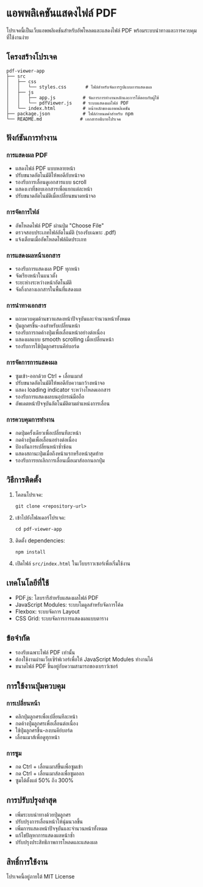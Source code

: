 # แอพพลิเคชันแสดงไฟล์ PDF

โปรเจคนี้เป็นเว็บแอพพลิเคชันสำหรับอัพโหลดและแสดงไฟล์ PDF พร้อมระบบนำทางและการควบคุมที่ใช้งานง่าย

## โครงสร้างโปรเจค

```
pdf-viewer-app
├── src
│   ├── css
│   │   └── styles.css       # ไฟล์สำหรับจัดการรูปแบบการแสดงผล
│   ├── js
│   │   ├── app.js          # จัดการการทำงานหลักและการโต้ตอบกับผู้ใช้
│   │   └── pdfViewer.js    # ระบบแสดงผลไฟล์ PDF
│   └── index.html          # หน้าหลักของแอพพลิเคชัน
├── package.json            # ไฟล์กำหนดค่าสำหรับ npm
└── README.md              # เอกสารอธิบายโปรเจค
```

## ฟังก์ชันการทำงาน

### การแสดงผล PDF
- แสดงไฟล์ PDF แบบหลายหน้า
- ปรับขนาดอัตโนมัติให้พอดีกับหน้าจอ
- รองรับการเลื่อนดูเอกสารแบบ scroll
- แสดงเงาที่ขอบเอกสารเพื่อแยกแต่ละหน้า
- ปรับขนาดอัตโนมัติเมื่อเปลี่ยนขนาดหน้าจอ

### การจัดการไฟล์
- อัพโหลดไฟล์ PDF ผ่านปุ่ม "Choose File"
- ตรวจสอบประเภทไฟล์อัตโนมัติ (รองรับเฉพาะ .pdf)
- แจ้งเตือนเมื่ออัพโหลดไฟล์ผิดประเภท

### การแสดงผลหน้าเอกสาร
- รองรับการแสดงผล PDF ทุกหน้า
- จัดเรียงหน้าในแนวตั้ง
- ระยะห่างระหว่างหน้าอัตโนมัติ
- จัดกึ่งกลางเอกสารในพื้นที่แสดงผล

### การนำทางเอกสาร
- แถบควบคุมด้านขวาแสดงหน้าปัจจุบันและจำนวนหน้าทั้งหมด
- ปุ่มลูกศรขึ้น-ลงสำหรับเปลี่ยนหน้า
- รองรับการกดค้างปุ่มเพื่อเลื่อนหน้าอย่างต่อเนื่อง
- แสดงผลแบบ smooth scrolling เมื่อเปลี่ยนหน้า
- รองรับการใช้ปุ่มลูกศรบนคีย์บอร์ด

### การจัดการการแสดงผล
- ซูมเข้า-ออกด้วย Ctrl + เลื่อนเมาส์
- ปรับขนาดอัตโนมัติให้พอดีกับความกว้างหน้าจอ
- แสดง loading indicator ระหว่างโหลดเอกสาร
- รองรับการแสดงผลบนอุปกรณ์มือถือ
- อัพเดตหน้าปัจจุบันอัตโนมัติตามตำแหน่งการเลื่อน

### การควบคุมการทำงาน
- กดปุ่มครั้งเดียวเพื่อเปลี่ยนทีละหน้า
- กดค้างปุ่มเพื่อเลื่อนอย่างต่อเนื่อง
- ป้องกันการเปลี่ยนหน้าซ้ำซ้อน
- แสดงสถานะปุ่มเมื่อถึงหน้าแรกหรือหน้าสุดท้าย
- รองรับการยกเลิกการเลื่อนเมื่อเมาส์ออกนอกปุ่ม

## วิธีการติดตั้ง

1. โคลนโปรเจค:
   ```
   git clone <repository-url>
   ```

2. เข้าไปยังโฟลเดอร์โปรเจค:
   ```
   cd pdf-viewer-app
   ```

3. ติดตั้ง dependencies:
   ```
   npm install
   ```

4. เปิดไฟล์ `src/index.html` ในเว็บบราวเซอร์เพื่อเริ่มใช้งาน

## เทคโนโลยีที่ใช้
- PDF.js: ไลบรารีสำหรับแสดงผลไฟล์ PDF
- JavaScript Modules: ระบบโมดูลสำหรับจัดการโค้ด
- Flexbox: ระบบจัดการ Layout
- CSS Grid: ระบบจัดการการแสดงผลแบบตาราง

## ข้อจำกัด
- รองรับเฉพาะไฟล์ PDF เท่านั้น
- ต้องใช้งานผ่านเว็บเซิร์ฟเวอร์เพื่อให้ JavaScript Modules ทำงานได้
- ขนาดไฟล์ PDF ขึ้นอยู่กับความสามารถของเบราว์เซอร์

## การใช้งานปุ่มควบคุม

### การเปลี่ยนหน้า
- คลิกปุ่มลูกศรเพื่อเปลี่ยนทีละหน้า
- กดค้างปุ่มลูกศรเพื่อเลื่อนต่อเนื่อง
- ใช้ปุ่มลูกศรขึ้น-ลงบนคีย์บอร์ด
- เลื่อนเมาส์เพื่อดูทุกหน้า

### การซูม
- กด Ctrl + เลื่อนเมาส์ขึ้นเพื่อซูมเข้า
- กด Ctrl + เลื่อนเมาส์ลงเพื่อซูมออก
- ซูมได้ตั้งแต่ 50% ถึง 300%

## การปรับปรุงล่าสุด
- เพิ่มระบบนำทางด้วยปุ่มลูกศร
- ปรับปรุงการเลื่อนหน้าให้นุ่มนวลขึ้น
- เพิ่มการแสดงหน้าปัจจุบันและจำนวนหน้าทั้งหมด
- แก้ไขปัญหาการแสดงผลหน้าซ้ำ
- ปรับปรุงประสิทธิภาพการโหลดและแสดงผล

## สิทธิ์การใช้งาน
โปรเจคนี้อยู่ภายใต้ MIT License